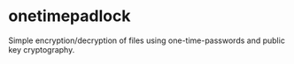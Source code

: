 # onetimepadlock
Simple encryption/decryption of files using one-time-passwords and public key cryptography.
